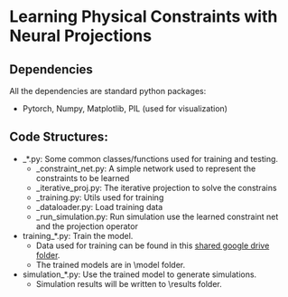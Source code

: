# Learning Physical Constraints with Neural Projections

## Dependencies
All the dependencies are standard python packages:
- Pytorch, Numpy, Matplotlib, PIL (used for visualization) 

## Code Structures:
- \_\*.py: Some common classes/functions used for training and testing.
    + \_constraint\_net.py: A simple network used to represent the constraints to be learned
    + \_iterative\_proj.py: The iterative projection to solve the constrains
    + \_training.py: Utils used for training
    + \_dataloader.py: Load training data
    + \_run_simulation.py: Run simulation use the learned constraint net and the projection operator
- training\_\*.py: Train the model.
    + Data used for training can be found in this [shared google drive folder](https://drive.google.com/drive/folders/15u6nJte4k7xnIbL_emDVLyFkiQxQ7UZn?usp=sharing).
    + The trained models are in \model folder.
- simulation\_\*.py: Use the trained model to generate simulations.
    + Simulation results will be written to \results folder.

